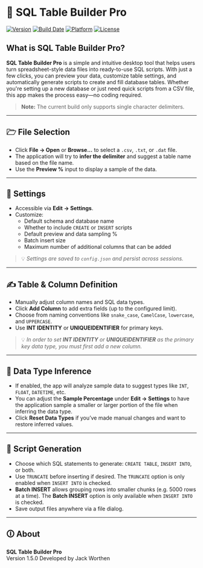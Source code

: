 # 📘 SQL Table Builder Pro

[![Version](https://img.shields.io/badge/version-1.3.1-blue.svg)](https://github.com/your-repo)
[![Build Date](https://img.shields.io/badge/build-2025--04--24-lightgrey)](https://github.com/your-repo)
[![Platform](https://img.shields.io/badge/platform-Windows-blue)](https://github.com/your-repo)
[![License](https://img.shields.io/badge/license-MIT-green.svg)](LICENSE)

## What is SQL Table Builder Pro?

**SQL Table Builder Pro** is a simple and intuitive desktop tool that helps users turn spreadsheet-style data files into ready-to-use SQL scripts. With just a few clicks, you can preview your data, customize table settings, and automatically generate scripts to create and fill database tables. Whether you're setting up a new database or just need quick scripts from a CSV file, this app makes the process easy—no coding required.

> **Note:** The current build only supports single character delimiters.

---

## 🗁 File Selection

- Click **File → Open** or **Browse...** to select a `.csv`, `.txt`, or `.dat` file.
- The application will try to **infer the delimiter** and suggest a table name based on the file name.
- Use the **Preview %** input to display a sample of the data.

---

## 🔧 Settings

- Accessible via **Edit → Settings**.
- Customize:
  - Default schema and database name
  - Whether to include `CREATE` or `INSERT` scripts
  - Default preview and data sampling %
  - Batch insert size
  - Maximum number of additional columns that can be added

> 💡 *Settings are saved to `config.json` and persist across sessions.*

---

## ✍️ Table & Column Definition

- Manually adjust column names and SQL data types.
- Click **Add Column** to add extra fields (up to the configured limit).
- Choose from naming conventions like `snake_case`, `CamelCase`, `lowercase`, and `UPPERCASE`.
- Use **INT IDENTITY** or **UNIQUEIDENTIFIER** for primary keys.

> 💡 *In order to set **INT IDENTITY** or **UNIQUEIDENTIFIER** as the primary key data type, you must first add a new column.*

---

## 🧠 Data Type Inference

- If enabled, the app will analyze sample data to suggest types like `INT`, `FLOAT`, `DATETIME`, etc.
- You can adjust the **Sample Percentage** under **Edit → Settings** to have the application sample a smaller or larger portion of the file when inferring the data type.
- Click **Reset Data Types** if you’ve made manual changes and want to restore inferred values.

---

## 📜 Script Generation

- Choose which SQL statements to generate: `CREATE TABLE`, `INSERT INTO`, or both.
- Use `TRUNCATE` before inserting if desired. The `TRUNCATE` option is only enabled when `INSERT INTO` is checked.
- **Batch INSERT** allows grouping rows into smaller chunks (e.g. 5000 rows at a time). The **Batch INSERT** option is only available when `INSERT INTO` is checked.
- Save output files anywhere via a file dialog.

---

## 🛈 About

**SQL Table Builder Pro**  
Version 1.5.0 
Developed by Jack Worthen
